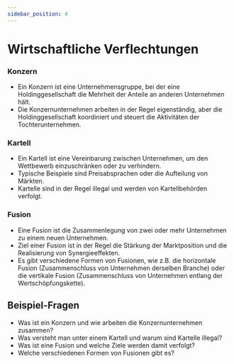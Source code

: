 ```yaml
---
sidebar_position: 4
---
```


# Wirtschaftliche Verflechtungen

<!--
Wirtschaftliche Verflechtungen

-   Konzern
-   Kartell
-   Fusion -->

### Konzern

-   Ein Konzern ist eine Unternehmensgruppe, bei der eine Holdinggesellschaft die Mehrheit der Anteile an anderen Unternehmen hält.
-   Die Konzernunternehmen arbeiten in der Regel eigenständig, aber die Holdinggesellschaft koordiniert und steuert die Aktivitäten der Tochterunternehmen.

### Kartell

-   Ein Kartell ist eine Vereinbarung zwischen Unternehmen, um den Wettbewerb einzuschränken oder zu verhindern.
-   Typische Beispiele sind Preisabsprachen oder die Aufteilung von Märkten.
-   Kartelle sind in der Regel illegal und werden von Kartellbehörden verfolgt.

### Fusion

-   Eine Fusion ist die Zusammenlegung von zwei oder mehr Unternehmen zu einem neuen Unternehmen.
-   Ziel einer Fusion ist in der Regel die Stärkung der Marktposition und die Realisierung von Synergieeffekten.
-   Es gibt verschiedene Formen von Fusionen, wie z.B. die horizontale Fusion (Zusammenschluss von Unternehmen derselben Branche) oder die vertikale Fusion (Zusammenschluss von Unternehmen entlang der Wertschöpfungskette).

## Beispiel-Fragen

-   Was ist ein Konzern und wie arbeiten die Konzernunternehmen zusammen?
-   Was versteht man unter einem Kartell und warum sind Kartelle illegal?
-   Was ist eine Fusion und welche Ziele werden damit verfolgt?
-   Welche verschiedenen Formen von Fusionen gibt es?

